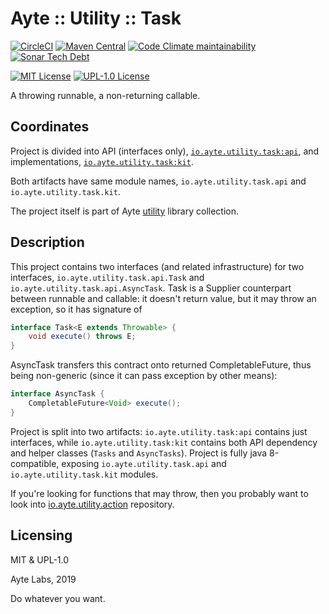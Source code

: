 # Ayte :: Utility :: Task

[![CircleCI](https://img.shields.io/circleci/project/github/ayte-io/java-utility-task.svg?style=flat-square)](https://circleci.com/gh/ayte-io/java-utility-task)
[![Maven Central](https://img.shields.io/maven-central/v/io.ayte.utility.task/parent.svg?style=flat-square)](https://mvnrepository.com/artifact/io.ayte.utility.task)
[![Code Climate maintainability](https://img.shields.io/codeclimate/maintainability/ayte-io/java-utility-task.svg?style=flat-square)](https://codeclimate.com/github/ayte-io/java-utility-task)
[![Sonar Tech Debt](https://img.shields.io/sonar/https/sonarcloud.io/io.ayte.utility.task:parent/tech_debt.svg?style=flat-square)](https://sonarcloud.io/dashboard?id=io.ayte.utility.task%3Aparent)

[![MIT License](https://img.shields.io/badge/license-MIT-brightgreen.svg?style=flat-square)](LICENSE-MIT)
[![UPL-1.0 License](https://img.shields.io/badge/license-UPL&dash;1.0-brightgreen.svg?style=flat-square)](LICENSE-UPL-1.0)

A throwing runnable, a non-returning callable.

## Coordinates

Project is divided into API (interfaces only), 
[`io.ayte.utility.task:api`](https://mvnrepository.com/artifact/io.ayte.utility.task/api), and implementations,
[`io.ayte.utility.task:kit`](https://mvnrepository.com/artifact/io.ayte.utility.task/kit).

Both artifacts have same module names, `io.ayte.utility.task.api` and
`io.ayte.utility.task.kit`.

The project itself is part of Ayte 
[utility](https://github.com/ayte-io/java-utility) library collection.

## Description

This project contains two interfaces (and related infrastructure) for
two interfaces, `io.ayte.utility.task.api.Task` and 
`io.ayte.utility.task.api.AsyncTask`. Task is a Supplier counterpart 
between runnable and callable: it doesn't return value, but it may throw 
an exception, so it has signature of

```java
interface Task<E extends Throwable> {
    void execute() throws E;
}
```

AsyncTask transfers this contract onto returned CompletableFuture, thus
being non-generic (since it can pass exception by other means):

```java
interface AsyncTask {
    CompletableFuture<Void> execute();
}
```

Project is split into two artifacts: `io.ayte.utility.task:api`
contains just interfaces, while `io.ayte.utility.task:kit` contains
both API dependency and helper classes (`Tasks` and `AsyncTasks`). 
Project is fully java 8-compatible, exposing `io.ayte.utility.task.api`
and `io.ayte.utility.task.kit` modules.

If you're looking for functions that may throw, then you probably want 
to look into [io.ayte.utility.action](https://github.com/ayte-io/java-utility-action)
repository.

## Licensing

MIT & UPL-1.0

Ayte Labs, 2019

Do whatever you want.
